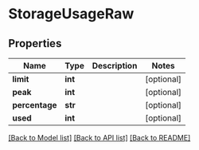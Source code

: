 # StorageUsageRaw

## Properties
Name | Type | Description | Notes
------------ | ------------- | ------------- | -------------
**limit** | **int** |  | [optional] 
**peak** | **int** |  | [optional] 
**percentage** | **str** |  | [optional] 
**used** | **int** |  | [optional] 

[[Back to Model list]](../README.md#documentation-for-models) [[Back to API list]](../README.md#documentation-for-api-endpoints) [[Back to README]](../README.md)


